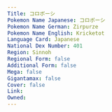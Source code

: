 ```yaml
---
﻿Title: コロボーシ
Pokemon Name Japanese: コロボーシ
Pokemon Name German: Zirpurze
Pokemon Name English: Kricketot
Language Card: Japanese
National Dex Number: 401
Region: Sinnoh
Regional Form: false
Additional Form: false
Mega: false
Gigantamax: false
Cover: false
Link: 
Owned: 
---
```

